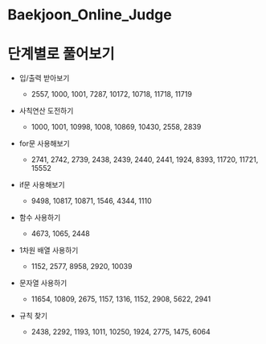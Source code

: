 ﻿# Baekjoon_Online_Judge

단계별로 풀어보기
========
- 입/출력 받아보기
  * 2557, 1000, 1001, 7287, 10172, 10718, 11718, 11719

- 사칙연산 도전하기
  * 1000, 1001, 10998, 1008, 10869, 10430, 2558, 2839

- for문 사용해보기
  * 2741, 2742, 2739, 2438, 2439, 2440, 2441, 1924, 8393, 11720, 11721, 15552

- if문 사용해보기
  * 9498, 10817, 10871, 1546, 4344, 1110

- 함수 사용하기
  * 4673, 1065, 2448

- 1차원 배열 사용하기
  * 1152, 2577, 8958, 2920, 10039

- 문자열 사용하기
  * 11654, 10809, 2675, 1157, 1316, 1152, 2908, 5622, 2941

- 규칙 찾기
  * 2438, 2292, 1193, 1011, 10250, 1924, 2775, 1475, 6064
